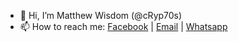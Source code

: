 - 👋 Hi, I’m Matthew Wisdom (@cRyp70s)
- 📫 How to reach me: <a href="https://web.facebook.com/matthew.wisdom.923/">Facebook</a> | <a href="mailto:matthewwisdom11@gmail.com">Email</a> | <a href="https://wa.link/cq67zk">Whatsapp</a>
